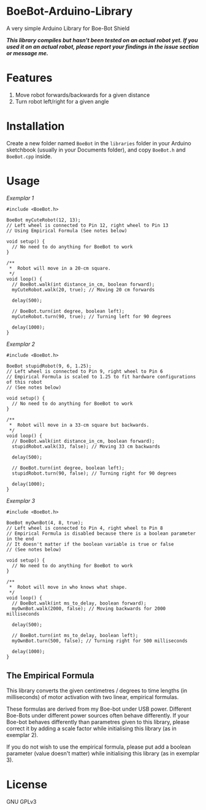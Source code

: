 # BoeBot-Arduino-Library
A very simple Arduino Library for Boe-Bot Shield

***This library compiles but hasn't been tested on an actual robot yet. If you used
it on an actual robot, please report your findings in the issue section or
message me.***

# Features
1. Move robot forwards/backwards for a given distance
1. Turn robot left/right for a given angle

# Installation
Create a new folder named `BoeBot` in the `libraries` folder in your Arduino
sketchbook (usually in your Documents folder), and copy `BoeBot.h` and `BoeBot.cpp`
inside.

# Usage
*Exemplar 1*  
``` Arduino
#include <BoeBot.h>

BoeBot myCuteRobot(12, 13);
// Left wheel is connected to Pin 12, right wheel to Pin 13
// Using Empirical Formula (See notes below)

void setup() {
  // No need to do anything for BoeBot to work
}

/**
 *  Robot will move in a 20-cm square.
 */
void loop() {
  // BoeBot.walk(int distance_in_cm, boolean forward);
  myCuteRobot.walk(20, true); // Moving 20 cm forwards

  delay(500);

  // BoeBot.turn(int degree, boolean left);
  myCuteRobot.turn(90, true); // Turning left for 90 degrees

  delay(1000);
}
```

*Exemplar 2*
``` Arduino
#include <BoeBot.h>

BoeBot stupidRobot(9, 6, 1.25);
// Left wheel is connected to Pin 9, right wheel to Pin 6
// Empirical Formula is scaled to 1.25 to fit hardware configurations of this robot
// (See notes below)

void setup() {
  // No need to do anything for BoeBot to work
}

/**
 *  Robot will move in a 33-cm square but backwards.
 */
void loop() {
  // BoeBot.walk(int distance_in_cm, boolean forward);
  stupidRobot.walk(33, false); // Moving 33 cm backwards

  delay(500);

  // BoeBot.turn(int degree, boolean left);
  stupidRobot.turn(90, false); // Turning right for 90 degrees

  delay(1000);
}
```

*Exemplar 3*
``` Arduino
#include <BoeBot.h>

BoeBot myOwnBot(4, 8, true);
// Left wheel is connected to Pin 4, right wheel to Pin 8
// Empirical Formula is disabled because there is a boolean parameter in the end
// It doesn't matter if the boolean variable is true or false
// (See notes below)

void setup() {
  // No need to do anything for BoeBot to work
}

/**
 *  Robot will move in who knows what shape.
 */
void loop() {
  // BoeBot.walk(int ms_to_delay, boolean forward);
  myOwnBot.walk(2000, false); // Moving backwards for 2000 milliseconds

  delay(500);

  // BoeBot.turn(int ms_to_delay, boolean left);
  myOwnBot.turn(500, false); // Turning right for 500 milliseconds

  delay(1000);
}
```

## The Empirical Formula
This library converts the given centimetres / degrees to time lengths (in milliseconds) 
of motor activation with two linear, empirical formulas. 

These formulas are derived from my Boe-bot under USB power.
Different Boe-Bots under different power sources often behave differently. If
your Boe-bot behaves differently than parametres given to this library, please correct it by adding
a scale factor while initialising this library (as in exemplar 2).

If you do not wish to use the empirical formula, please put add a boolean parameter
(value doesn't matter) while initialising this library (as in exemplar 3).


# License
GNU GPLv3
